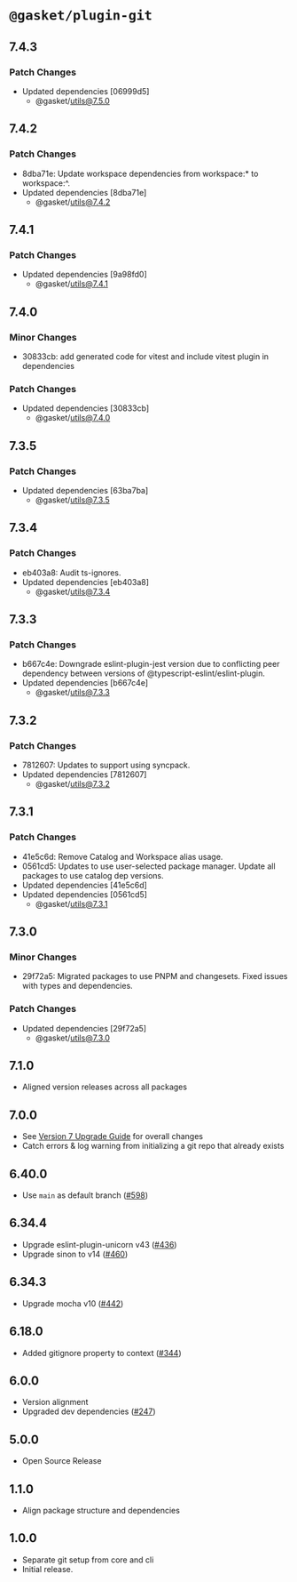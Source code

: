 # `@gasket/plugin-git`

## 7.4.3

### Patch Changes

- Updated dependencies [06999d5]
  - @gasket/utils@7.5.0

## 7.4.2

### Patch Changes

- 8dba71e: Update workspace dependencies from workspace:\* to workspace:^.
- Updated dependencies [8dba71e]
  - @gasket/utils@7.4.2

## 7.4.1

### Patch Changes

- Updated dependencies [9a98fd0]
  - @gasket/utils@7.4.1

## 7.4.0

### Minor Changes

- 30833cb: add generated code for vitest and include vitest plugin in dependencies

### Patch Changes

- Updated dependencies [30833cb]
  - @gasket/utils@7.4.0

## 7.3.5

### Patch Changes

- Updated dependencies [63ba7ba]
  - @gasket/utils@7.3.5

## 7.3.4

### Patch Changes

- eb403a8: Audit ts-ignores.
- Updated dependencies [eb403a8]
  - @gasket/utils@7.3.4

## 7.3.3

### Patch Changes

- b667c4e: Downgrade eslint-plugin-jest version due to conflicting peer dependency between versions of @typescript-eslint/eslint-plugin.
- Updated dependencies [b667c4e]
  - @gasket/utils@7.3.3

## 7.3.2

### Patch Changes

- 7812607: Updates to support using syncpack.
- Updated dependencies [7812607]
  - @gasket/utils@7.3.2

## 7.3.1

### Patch Changes

- 41e5c6d: Remove Catalog and Workspace alias usage.
- 0561cd5: Updates to use user-selected package manager. Update all packages to use catalog dep versions.
- Updated dependencies [41e5c6d]
- Updated dependencies [0561cd5]
  - @gasket/utils@7.3.1

## 7.3.0

### Minor Changes

- 29f72a5: Migrated packages to use PNPM and changesets. Fixed issues with types and dependencies.

### Patch Changes

- Updated dependencies [29f72a5]
  - @gasket/utils@7.3.0

## 7.1.0

- Aligned version releases across all packages

## 7.0.0

- See [Version 7 Upgrade Guide] for overall changes
- Catch errors & log warning from initializing a git repo that already exists

## 6.40.0

- Use `main` as default branch ([#598])

## 6.34.4

- Upgrade eslint-plugin-unicorn v43 ([#436])
- Upgrade sinon to v14 ([#460])

## 6.34.3

- Upgrade mocha v10 ([#442])

## 6.18.0

- Added gitignore property to context ([#344])

## 6.0.0

- Version alignment
- Upgraded dev dependencies ([#247])

## 5.0.0

- Open Source Release

## 1.1.0

- Align package structure and dependencies

## 1.0.0

- Separate git setup from core and cli
- Initial release.

[Version 7 Upgrade Guide]: /docs/upgrade-to-7.md
[#247]: https://github.com/godaddy/gasket/pull/247
[#344]: https://github.com/godaddy/gasket/pull/344
[#436]: https://github.com/godaddy/gasket/pull/436
[#442]: https://github.com/godaddy/gasket/pull/442
[#460]: https://github.com/godaddy/gasket/pull/460
[#598]: https://github.com/godaddy/gasket/pull/598
